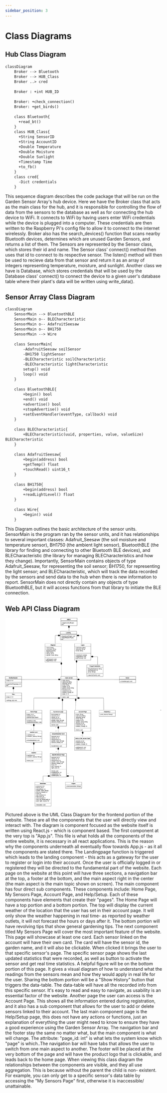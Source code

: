 ```yaml
---
sidebar_position: 3
---
```

# Class Diagrams

## Hub Class Diagram

```mermaid
classDiagram
    Broker --> Bluetooth
    Broker --> HUB_Class
    Broker ..> cred
    
    Broker : +int HUB_ID
   
    Broker: +check_connection()
    Broker: +get_birds()

    class Bluetooth{
      +read_bt()
    }
    class HUB_Class{
      +String SensorID
      +String AccountID
      +Double Temperature
      +Double Moisture
      +Double Sunlight
      +Timestamp Time
      +to_fb()
    }
    class cred{
      -Dict credentials
    }
```

This sequence diagram describes the code package that will be run on the Garden Sensor Array's hub device. Here we have the Broker class that acts as the main class for the hub, 
and it is responsible for controlling the flow of data from the sensors to the database as well as for connecting the hub device to WiFi. It connects to WiFi by having users
enter WiFi credentials while the device is plugged into a computer. These credentials are then written to the Raspberry Pi's config file to allow it to connect to the internet
wirelessly. Broker also has the search_devices() function that scans nearby Bluetooth devices, determines which are unused Garden Sensors, and returns a list of them. The Sensors
are represented by the Sensor class, which stores their id and name. The Sensor class' connect() method then uses that id to connect to its respective sensor. The listen() method will
then be used to recieve data from that sensor and return it as an array of integers representing temperature, moisture, and sunlight. Another class we have is Database, which stores 
credentials that will be used by the Database class' connect() to connect the device to a given user's database table where their plant's data will be written using write_data(). 

## Sensor Array Class Diagram
```mermaid
classDiagram
    SensorMain --> BluetoothBLE
    SensorMain o-- BLECharacteristic 
    SensorMain o-- AdafruitSeesaw
    SensorMain o-- BH1750
    SensorMain --> Wire
    
    class SensorMain{
        -AdafruitSeesaw soilSensor
        -BH1750 lightSensor
        -BLECharacteristic soilCharacteristic
        -BLECharacteristic lightCharacteristic
        setup() void
        loop() void
    }

    class BluetoothBLE{
        +begin() bool
        +end() void
        +advertise() bool
        +stopAdvertise() void
        +setEventHandler(eventType, callback) void
    }

    class BLECharacteristic{
        +BLECharacteristic(uuid, properties, value, valueSize) BLECharacteristic
    }

    class AdafruitSeesaw{
        +begin(address) bool
        +getTemp() float
        +touchRead() uint16_t
    }

    class BH1750{
        +begin(address) bool
        +readLightLevel() float
    }

    class Wire{
        +begin() void
    }
```
This Diagram outlines the basic architecture of the sensor units. SensorMain is the program ran by the sensor units, and it has relationships to several important classes: Adafruit_Seesaw (the soil moisture and temperature sensor), BH1750 (the ambient light sensor), BluetoothBLE (the library for finding and connecting to other Bluetooth BLE devices), and BLECharacteristic (the library for managing BLECharacteristics and how they change). Importantly, SensorMain contains objects of type Adafruit_Seesaw, for representing the soil sensor; BH1750, for representing the light sensor; and BLECharacteristic, which will track the data recorded by the sensors and send data to the hub when there is new information to report. SensorMain does not directly contain any objects of type BluetoothBLE, but it will access functions from that library to initiate the BLE connection.

## Web API Class Diagram

![system_block_diagram](/img/frontend.png)

Pictured above is the UML Class Diagram for the frontend portion of the website. These are all the components that the user will directly view and interact with. The diagram is component focused as the website itself is written using React.js - which is component based. The first component at the very top is "App.js". This file is what holds all the components of the entire website, it is necessary in all react applications. This is the reason why the components underneath all eventually flow towards App.js - as it all the components are stated there. The Landingpage function is triggered which leads to the landing component - this acts as a gateway for the user to register or login into their account. Once the user is officially logged in or registered they will be directed to the fundamental part of the website. Each page on the website at this point will have three sections, a navigation bar at the top, a footer at the bottom, and the main aspect right in the center (the main aspect is the main topic shown on screen). The main component has four direct sub components. These components include: Home Page, My Sensors Page, Account Page, and Help/Setup. Each of these components have elements that create their "pages". The Home Page will have a top portion and a bottom portion. The top will display the current weather of the location that the user has set in their account page. It will only show the weather happening in real time- as reported by weather outlets, it will not forecast the hours or days after it. The bottom portion will have revolving tips that show general gardening tips. The next component titled My Sensors Page will cover the most important feature of the website. This page will showcase at least one card. Each sensor linked on the account will have their own card. The card will have the sensor id, the garden name, and it will also be clickable. When clicked it brings the user to that specific sensor's page. The specific sensor page shows the last updated statistics that were recorded, as well as button to activate the sensor and get real time statistics. A helpful figure will be on the bottom portion of this page. It gives a visual diagram of how to understand what the readings from the sensors mean and how they would apply in real life for the user. Sharing the bottom portion will be a "Show History" button that triggers the data-table. The data-table will have all the recorded info from this specific sensor. It's easy to read and easy to navigate, as usability is an essential factor of the website. Another page the user can access is the Account Page. This shows all the information entered during registration, and it also has a sub component that allows for the user to add or delete sensors linked to their account. The last main component page is the Help/Setup page, this does not have any actions or functions, just an explanation of everything the user might need to know to ensure they have a good experience using the Garden Sensor Array. The navigation bar and the footer stay the same no matter what, but the main component is what will change. The attribute: "page_id: int" is what lets the system know which "page" is which..The navigation bar will have tabs that allows the user to switch from one main aspect to another. The footer will be placed at the very bottom of the page and will have the product logo that is clickable, and leads back to the home page. When viewing this class diagram the relationships between the components are visible, and they all use aggregation. This is because without the parent the child is non- existent. For example, you can only get to a specific sensor's data table by accessing the "My Sensors Page" first, otherwise it is inaccessible/ unattainable.  
